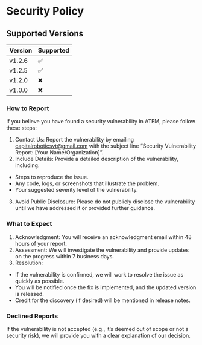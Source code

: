 # Security Policy

## Supported Versions

| Version | Supported          |
| ------- | ------------------ |
| v1.2.6  | :white_check_mark: |
| v1.2.5  | :white_check_mark: |
| v1.2.0  | :x:                |
| v1.0.0  | :x:                |

### How to Report

If you believe you have found a security vulnerability in ATEM, please follow these steps:
1.	Contact Us: Report the vulnerability by emailing capitalroboticsvt@gmail.com with the subject line “Security Vulnerability Report: [Your Name/Organization]”.
2.	Include Details: Provide a detailed description of the vulnerability, including:
- Steps to reproduce the issue.
- Any code, logs, or screenshots that illustrate the problem.
- Your suggested severity level of the vulnerability.
3.	Avoid Public Disclosure: Please do not publicly disclose the vulnerability until we have addressed it or provided further guidance.

### What to Expect

1.	Acknowledgment: You will receive an acknowledgment email within 48 hours of your report.
2.	Assessment: We will investigate the vulnerability and provide updates on the progress within 7 business days.
3.	Resolution:
- If the vulnerability is confirmed, we will work to resolve the issue as quickly as possible.
- You will be notified once the fix is implemented, and the updated version is released.
- Credit for the discovery (if desired) will be mentioned in release notes.

### Declined Reports

If the vulnerability is not accepted (e.g., it’s deemed out of scope or not a security risk), we will provide you with a clear explanation of our decision.
